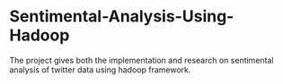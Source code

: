 # Sentimental-Analysis-Using-Hadoop

The project gives both the implementation and research on sentimental analysis of twitter data using hadoop framework.
